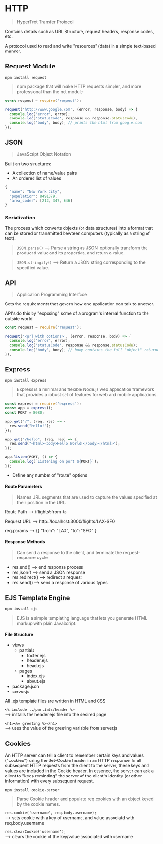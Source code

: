 # HTTP

> HyperText Transfer Protocol

Contains details such as URL Structure, request headers, response codes, etc.

A protocol used to read and write "resources" (data) in a simple text-based manner.

## Request Module

`npm install request`

> npm package that will make HTTP requests simpler, and more professional than the net module

```js
const request = require('request');

request('http://www.google.com', (error, response, body) => {
  console.log('error', error);
  console.log('statusCode', response && response.statusCode);
  console.log('body', body); // prints the html from google.com
});
```

## JSON

> JavaScript Object Notation

Built on two structures: 
- A collection of name/value pairs
- An ordered list of values

```js
{
  "name": "New York City",
  "population": 8491079,
  "area_codes": [212, 347, 646]
}
```

### Serialization

The process which converts objexts (or data structures) into a format that can be stored or transmitted bewteen computers (typically as a string of text).

> `JSON.parse()` --> Parse a string as JSON, optionally transform the produced value and its properties, and return a value.

> `JSON.stringify()` --> Return a JSON string corresponding to the specified value.


## API

> Application Programming Interface

Sets the requirements that govern how one application can talk to another.

API's do this by "exposing" some of a program's internal function to the outside world.

```js
const request = require('request');

request('<url with options>', (error, response, body) => {
  console.log('error', error);
  console.log('statusCode', response && response.statusCode);
  console.log('body', body); // body contains the full "object" returned by the API
});
```

## Express

`npm install express`

> Express is a minimal and flexible Node.js web application framework that provides a robust set of features for web and mobile applications.

```js
const express = require('express');
const app = express();
const PORT = 8080;

app.get("/", (req, res) => {
  res.send("Hello!");
});

app.get("/hello", (req, res) => {
  res.send("<html><body>Hello World!</body></html>");
});

app.listen(PORT, () => {
  console.log(`Listening on port ${PORT}`);
});
```

* Define any number of "route" options

#### Route Parameters 

> Names URL segments that are used to capture the values specified at their position in the URL.

Route Path  --> /flights/:from-to

Request URL --> http://localhost:3000/flights/LAX-SFO

req.params  --> {} "from": "LAX", "to": "SFO" }

#### Response Methods
> Can send a response to the client, and terminate the request-response cycle

* res.end() --> end response process
* res.json() --> send a JSON response
* res.redirect() --> redirect a request
* res.send() --> send a response of various types

## EJS Template Engine

`npm install ejs`

> EJS is a simple templating language that lets you generate HTML markup with plain JavaScript.

#### File Structure

* views
  * partials
    * footer.ejs
    * header.ejs
    * head.ejs
  * pages
    * index.ejs
    * about.ejs
* package.json
* server.js

All .ejs template files are written in HTML and CSS

`<% include ../partials/header %>`
\
--> installs the header.ejs file into the desired page

`<h1><%= greeting %></h1>`
\
--> uses the value of the greeting variable from server.js

## Cookies

An HTTP server can tell a client to remember certain keys and values ("cookies") using the Set-Cookie header in an HTTP response. In all subsequent HTTP requests from the client to the server, these keys and values are included in the Cookie header. In essence, the server can ask a client to "keep reminding" the server of the client's identity (or other information) with every subsequent request. 

`npm install cookie-parser`

> Parse Cookie header and populate req.cookies with an object keyed by the cookie names.

`res.cookie('username', req.body.username);`
\
--> sets cookie with a key of username, and value associatd with req.body.username

`res.clearCookie('username');`
\
--> clears the cookie of the key/value associated with username